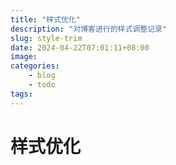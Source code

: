 ```yaml
---
title: "样式优化"
description: "对博客进行的样式调整记录"
slug: style-trim
date: 2024-04-22T07:01:11+08:00
image:
categories:
    - blog
    - todo
tags:
---
```


# 样式优化
